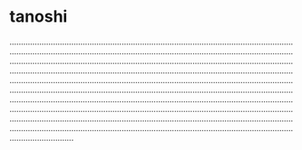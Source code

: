 # tanoshi
....................................................................................................................................................................................................................................................................................................................................................................................................................................................................................................................................................................................................................................................................................................................................................................................................................................................................................................................................................................................................................................................................................................................................................................................................................................................................................................................